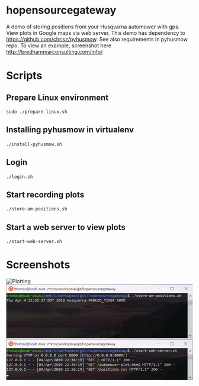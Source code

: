 # hopensourcegateway

A demo of storing positions from your Husqvarna automower with gps.
View plots in Google maps via web server.
This demo has dependency to https://github.com/chrisz/pyhusmow.
See also requirements in pyhusmow repo.
To view an example, screenshot here http://bredhammarconsulting.com/info/

# Scripts
## Prepare Linux environment
    sudo ./prepare-linux.sh

## Installing pyhusmow in virtualenv
    ./install-pyhusmow.sh

## Login
    ./login.sh
    
## Start recording plots
    ./store-am-positions.sh

## Start a web server to view plots
    ./start-web-server.sh

# Screenshots
![Plotting](http://wp.bredhammarconsulting.com/wp-content/uploads/2016/06/automower-plot-300x171.png)
![Store](https://github.com/twomas/hopensourcegateway/blob/master/screenshots/store-plot.png)
![Web](https://github.com/twomas/hopensourcegateway/blob/master/screenshots/web-plot.png)
